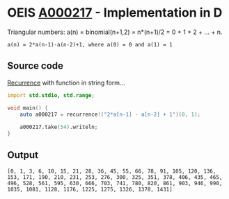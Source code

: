 # OEIS [A000217](https://oeis.org/A000217) - Implementation in D

 Triangular numbers: a(n) = binomial(n+1,2) = n*(n+1)/2 = 0 + 1 + 2 + ... + n.
 
`a(n) = 2*a(n-1)-a(n-2)+1, where a(0) = 0 and a(1) = 1`

## Source code

[Recurrence](https://dlang.org/library/std/range/recurrence.html) with function in string form...

```d
import std.stdio, std.range;

void main() {
    auto a000217 = recurrence!("2*a[n-1] - a[n-2] + 1")(0, 1);
    
    a000217.take(54).writeln;
}
```
## Output

```text
[0, 1, 3, 6, 10, 15, 21, 28, 36, 45, 55, 66, 78, 91, 105, 120, 136, 153, 171, 190, 210, 231, 253, 276, 300, 325, 351, 378, 406, 435, 465, 496, 528, 561, 595, 630, 666, 703, 741, 780, 820, 861, 903, 946, 990, 1035, 1081, 1128, 1176, 1225, 1275, 1326, 1378, 1431]
```

